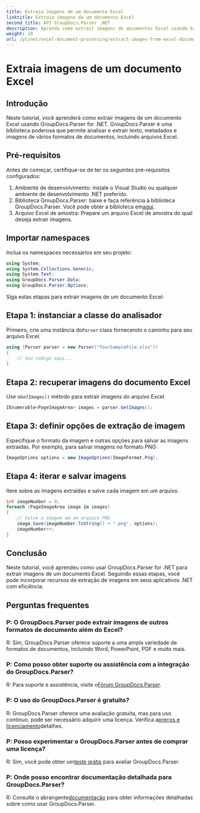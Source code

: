 ```yaml
---
title: Extraia imagens de um documento Excel
linktitle: Extraia imagens de um documento Excel
second_title: API GroupDocs.Parser .NET
description: Aprenda como extrair imagens de documentos Excel usando GroupDocs.Parser for .NET. Guia passo a passo com exemplos de código.
weight: 10
url: /pt/net/excel-document-processing/extract-images-from-excel-document/
---
```


# Extraia imagens de um documento Excel

## Introdução
Neste tutorial, você aprenderá como extrair imagens de um documento Excel usando GroupDocs.Parser for .NET. GroupDocs.Parser é uma biblioteca poderosa que permite analisar e extrair texto, metadados e imagens de vários formatos de documentos, incluindo arquivos Excel.
## Pré-requisitos
Antes de começar, certifique-se de ter os seguintes pré-requisitos configurados:
1. Ambiente de desenvolvimento: instale o Visual Studio ou qualquer ambiente de desenvolvimento .NET preferido.
2.  Biblioteca GroupDocs.Parser: baixe e faça referência à biblioteca GroupDocs.Parser. Você pode obter a biblioteca em[aqui](https://releases.groupdocs.com/parser/net/).
3. Arquivo Excel de amostra: Prepare um arquivo Excel de amostra do qual deseja extrair imagens.
## Importar namespaces
Inclua os namespaces necessários em seu projeto:
```csharp
using System;
using System.Collections.Generic;
using System.Text;
using GroupDocs.Parser.Data;
using GroupDocs.Parser.Options;
```
Siga estas etapas para extrair imagens de um documento Excel:
## Etapa 1: instanciar a classe do analisador
 Primeiro, crie uma instância do`Parser` class fornecendo o caminho para seu arquivo Excel.
```csharp
using (Parser parser = new Parser("YourSampleFile.xlsx"))
{
    // Seu código aqui...
}
```
## Etapa 2: recuperar imagens do documento Excel
 Use o`GetImages()` método para extrair imagens do arquivo Excel.
```csharp
IEnumerable<PageImageArea> images = parser.GetImages();
```
## Etapa 3: definir opções de extração de imagem
Especifique o formato da imagem e outras opções para salvar as imagens extraídas. Por exemplo, para salvar imagens no formato PNG:
```csharp
ImageOptions options = new ImageOptions(ImageFormat.Png);
```
## Etapa 4: iterar e salvar imagens
Itere sobre as imagens extraídas e salve cada imagem em um arquivo.
```csharp
int imageNumber = 0;
foreach (PageImageArea image in images)
{
    // Salve a imagem em um arquivo PNG
    image.Save(imageNumber.ToString() + ".png", options);
    imageNumber++;
}
```
## Conclusão
Neste tutorial, você aprendeu como usar GroupDocs.Parser for .NET para extrair imagens de um documento Excel. Seguindo essas etapas, você pode incorporar recursos de extração de imagens em seus aplicativos .NET com eficiência.

## Perguntas frequentes
### P: O GroupDocs.Parser pode extrair imagens de outros formatos de documento além do Excel?
R: Sim, GroupDocs.Parser oferece suporte a uma ampla variedade de formatos de documentos, incluindo Word, PowerPoint, PDF e muito mais.
### P: Como posso obter suporte ou assistência com a integração do GroupDocs.Parser?
 R: Para suporte e assistência, visite o[Fórum GroupDocs.Parser](https://forum.groupdocs.com/c/parser/17).
### P: O uso do GroupDocs.Parser é gratuito?
 R: GroupDocs.Parser oferece uma avaliação gratuita, mas para uso contínuo, pode ser necessário adquirir uma licença. Verifica a[preços e licenciamento](https://purchase.groupdocs.com/buy)detalhes.
### P: Posso experimentar o GroupDocs.Parser antes de comprar uma licença?
 R: Sim, você pode obter um[teste grátis](https://releases.groupdocs.com/) para avaliar GroupDocs.Parser.
### P: Onde posso encontrar documentação detalhada para GroupDocs.Parser?
 R: Consulte o abrangente[documentação](https://tutorials.groupdocs.com/parser/net/) para obter informações detalhadas sobre como usar GroupDocs.Parser.